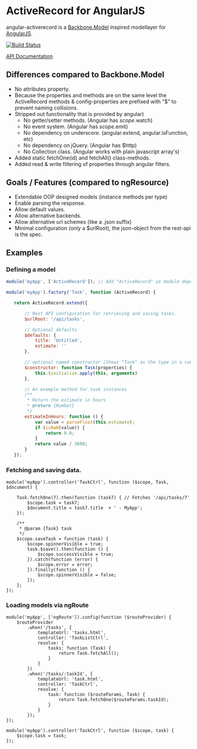# ActiveRecord for AngularJS

angular-activerecord is a [Backbone.Model](http://backbonejs.org/#Model) inspired modellayer for [AngularJS](http://angularjs.org/).

[![Build Status](https://travis-ci.org/bfanger/angular-activerecord.png)](https://travis-ci.org/bfanger/angular-activerecord)

[API Documentation](http://bfanger.github.io/angular-activerecord/api/#!/api/ActiveRecord)

## Differences compared to Backbone.Model

* No attributes property.
* Because the properties and methods are on the same level the ActiveRecord methods & config-properties are prefixed with "$" to prevent naming collisions.
* Stripped out functionality that is provided by angular)
  * No getter/setter methods. (Angular has $scope.$watch)
  * No event system. (Angular has $scope.$emit)
  * No dependency on underscore. (angular.extend, angular.isFunction, etc)
  * No dependency on jQuery. (Angular has $http)
  * No Collection class. (Angular works with plain javascript array's)
* Added static fetchOne(id) and fetchAll() class-methods.
* Added read & write filtering of properties through angular filters.

## Goals / Features (compared to ngResource)

 * Extendable OOP designed models (instance methods per type)
 * Enable parsing the response.
 * Allow default values.
 * Allow alternative backends.
 * Allow alternative url schemes (like a .json suffix)
 * Minimal configuration (only a $urlRoot), the json-object from the rest-api is the spec.

## Examples

### Defining a model
 ```js
 module('myApp', ['ActiveRecord']); // Add "ActiveRecord" as module dependency.

 module('myApp').factory('Task', function (ActiveRecord) {

	return ActiveRecord.extend({

		// Rest API configuration for retrieving and saving tasks.
		$urlRoot: '/api/tasks',

		// Optional defaults
		$defaults: {
			title: 'Untitled',
			estimate: ''
		},

		// optional named constructor (Shows "Task" as the type in a console.log)
		$constructor: function Task(properties) {
			this.$initialize.apply(this, arguments)
		},

		// An example method for task instances
		/**
		 * Return the estimate in hours
		 * @return {Number}
		 */
		estimateInHours: function () {
			var value = parseFloat(this.estimate);
			if (isNaN(value)) {
				return 0.0;
			}
			return value / 3600;
		}
	});
 ```

### Fetching and saving data.
```
module('myApp').controller('TaskCtrl', function ($scope, Task, $document) {

	Task.fetchOne(7).then(function (task7) { // Fetches '/api/tasks/7'
		$scope.task = task7;
		$document.title = task7.title  + ' - MyApp';
	});

	/**
	 * @param {Task} task
	 */
	$scope.saveTask = function (task) {
		$scope.spinnerVisible = true;
		task.$save().then(function () {
			$scope.successVisible = true;
		}).catch(function (error) {
			$scope.error = error;
		}).finally(function () {
			$scope.spinnerVisible = false;
		});
	};
});
```

### Loading models via ngRoute

```
module('myApp', ['ngRoute']).config(function ($routeProvider) {
	$routeProvider
		.when('/tasks', {
			templateUrl: 'tasks.html',
			controller: 'TaskListCtrl',
			resolve: {
				tasks: function (Task) {
					return Task.fetchAll();
				}
			}
		})
		.when('/tasks/:taskId', {
			templateUrl: 'task.html',
			controller: 'TaskCtrl',
			resolve: {
				task: function ($routeParams, Task) {
					return Task.fetchOne($routeParams.taskId);
				}
			}
		});
});

module('myApp').controller('TaskCtrl', function ($scope, task) {
	$scope.task = task;
});
```